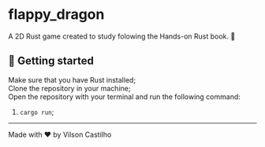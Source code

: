 # flappy_dragon

A 2D Rust game created to study folowing the Hands-on Rust book. 📖

## 🚀 Getting started

Make sure that you have Rust installed;<br />
Clone the repository in your machine;<br />
Open the repository with your terminal and run the following command:

1. `cargo run`;

---

Made with ♥ by Vilson Castilho
